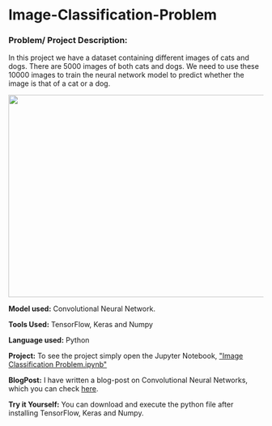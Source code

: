 # Image-Classification-Problem

### Problem/ Project Description:

In this project we have a dataset containing different images of cats and dogs. There are 5000 images of both cats and dogs. We need to use these 10000 images to train the neural network model to predict whether the image is that of a cat or a dog.

<img src="https://github.com/Meghana-Meghana/Image-Classification-Problem/blob/master/Cats-Dogs.gif" width="600" height="400">

**Model used:** Convolutional Neural Network.

**Tools Used:** TensorFlow, Keras and Numpy

**Language used:** Python

**Project:** To see the project simply open the Jupyter Notebook, ["Image Classification Problem.ipynb"](https://github.com/Meghana-Meghana/Image-Classification-Problem/blob/master/Image%20Classification%20Problem.ipynb)

**BlogPost:** I have written a blog-post on Convolutional Neural Networks, which you can check [here](https://thelearningodyssey.wordpress.com/2018/07/15/convolutional-neural-networksoverview/).

**Try it Yourself:** You can download and execute the python file after installing TensorFlow, Keras and Numpy.
